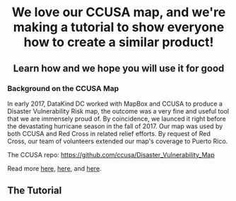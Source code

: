# <p align=center>We love our CCUSA map, and we're making a tutorial to show everyone how to create a similar product!</p>

## <p align=center>Learn how and we hope you will use it for good</p>


### Background on the CCUSA Map

In early 2017, DataKind DC worked with MapBox and CCUSA to produce a Disaster Vulnerability Risk map, the outcome was a very fine and useful tool that we are immensely proud of. By coincidence, we launced it right before the devastating hurricane season in the fall of 2017. Our map was used by both CCUSA and Red Cross in related relief efforts. By request of Red Cross, our team of volunteers extended our map's coverage to Puerto Rico. 

The CCUSA repo: https://github.com/ccusa/Disaster_Vulnerability_Map

Read more <a href="https://blog.mapbox.com/mapping-for-disaster-relief-after-hurricane-harvey-f547160e1fc" target="_blank">here</a>, 
<a href="http://www.datakind.org/blog/an-open-source-tool-for-disaster-relief" target="_blank">here</a>, and <a href="http://www.datakind.org/blog/report-back-from-datakind-dcs-sixth-datadive" target="_blank">here</a>.



## The Tutorial




